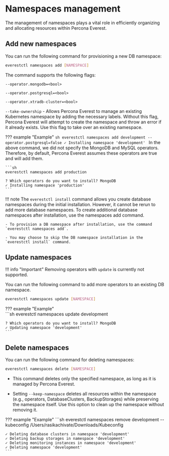# Namespaces management

The management of namespaces plays a vital role in efficiently organizing and allocating resources within Percona Everest.

## Add new namespaces

You can run the following command for provisioning a new DB namespace:

```sh
everestctl namespaces add [NAMESPACE]
```

The command supports the following flags:

`--operator.mongodb=<bool>`

`--operator.postgresql=<bool>`

`--operator.xtradb-cluster=<bool>`

`--take-ownership` - Allows Percona Everest to manage an existing Kubernetes namespace by adding the necessary labels. Without this flag, Percona Everest will attempt to create the namespace and throw an error if it already exists. Use this flag to take over an existing namespace.

??? example "Example"
    ```sh
    everestctl namespaces add development --operator.postgresql=false
    ✓ Installing namespace 'development'
    ```
    In the above command, we did not specify the MongoDB and MySQL operators.       Therefore, by default, Percona Everest assumes these operators are true and will add them.

    ```sh
    everestctl namespaces add production

    ? Which operators do you want to install? MongoDB    
    ✓ Installing namespace 'production'
    ```

!!! note
    The `everestctl install` command allows you create database namespaces during the initial installation. However, it cannot be rerun to add more database namespaces. To create additional database namespaces after installation, use the namespaces add command.

    - To provision a DB namespace after installation, use the command `everestctl namespaces add`. 

    - You may choose to skip the DB namespace installation in the `everestctl install` command.

## Update namespaces

!!! info "Important"
    Removing operators with `update` is currently not supported.

You can run the following command to add more operators to an existing DB namespace.


```sh
everestctl namespaces update [NAMESPACE] 
```

??? example "Example"    
    ```sh
    everestctl namespaces update development

    ? Which operators do you want to install? MongoDB
    ✓ Updating namespace 'development'
    ```


## Delete namespaces

You can run the following command for deleting namespaces:

```sh
everestctl namespaces delete [NAMESPACE]
```

- This command deletes only the specified namespace, as long as it is managed by Percona Everest.

- Setting `--keep-namespace` deletes all resources within the namespace (e.g., operators, DatabaseClusters, BackupStorages) while preserving the namespace itself. Use this option to clean up the namespace without removing it.


??? example "Example"
    ```sh
    everestctl namespaces remove development --kubeconfig /Users/rasikachivate/Downloads/Kubeconfig

    ✓ Deleting database clusters in namespace 'development'
    ✓ Deleting backup storages in namespace 'development'
    ✓ Deleting monitoring instances in namespace 'development'
    ✓ Deleting namespace 'development'
    ```
